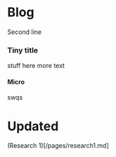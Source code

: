 # Blog
Second line

### Tiny title

stuff here
more text

#### Micro

swqs

# Updated
(Research 1)[/pages/research1.md]
